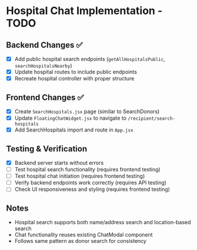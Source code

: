 # Hospital Chat Implementation - TODO

## Backend Changes ✅
- [x] Add public hospital search endpoints (`getAllHospitalsPublic`, `searchHospitalsNearby`)
- [x] Update hospital routes to include public endpoints
- [x] Recreate hospital controller with proper structure

## Frontend Changes ✅
- [x] Create `SearchHospitals.jsx` page (similar to SearchDonors)
- [x] Update `FloatingChatWidget.jsx` to navigate to `/recipient/search-hospitals`
- [x] Add SearchHospitals import and route in `App.jsx`

## Testing & Verification
- [x] Backend server starts without errors
- [ ] Test hospital search functionality (requires frontend testing)
- [ ] Test hospital chat initiation (requires frontend testing)
- [ ] Verify backend endpoints work correctly (requires API testing)
- [ ] Check UI responsiveness and styling (requires frontend testing)

## Notes
- Hospital search supports both name/address search and location-based search
- Chat functionality reuses existing ChatModal component
- Follows same pattern as donor search for consistency
